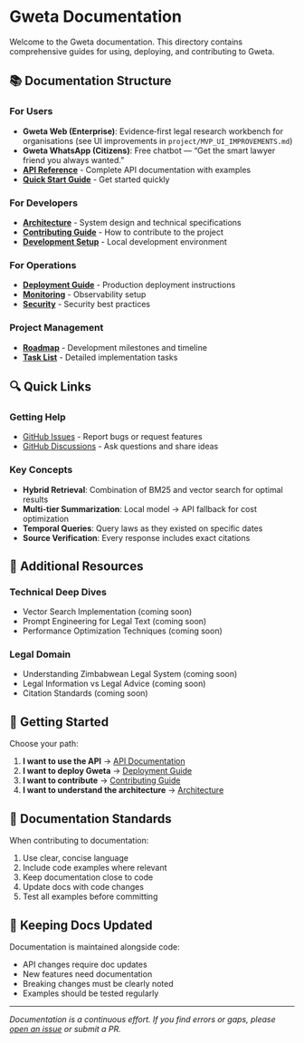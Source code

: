 # Gweta Documentation

Welcome to the Gweta documentation. This directory contains comprehensive guides for using, deploying, and contributing to Gweta.

## 📚 Documentation Structure

### For Users
- **Gweta Web (Enterprise)**: Evidence‑first legal research workbench for organisations (see UI improvements in `project/MVP_UI_IMPROVEMENTS.md`)
- **Gweta WhatsApp (Citizens)**: Free chatbot — “Get the smart lawyer friend you always wanted.”
- [**API Reference**](api/README.md) - Complete API documentation with examples
- [**Quick Start Guide**](../README.md#-quick-start) - Get started quickly

### For Developers
- [**Architecture**](../ARCHITECTURE.md) - System design and technical specifications
- [**Contributing Guide**](../CONTRIBUTING.md) - How to contribute to the project
- [**Development Setup**](../CONTRIBUTING.md#-development-setup) - Local development environment

### For Operations
- [**Deployment Guide**](deployment/README.md) - Production deployment instructions
- [**Monitoring**](deployment/README.md#monitoring-setup) - Observability setup
- [**Security**](deployment/README.md#security-hardening) - Security best practices

### Project Management
- [**Roadmap**](../ROADMAP.md) - Development milestones and timeline
- [**Task List**](../MVP_TASK_LIST.md) - Detailed implementation tasks

## 🔍 Quick Links

### Getting Help
- [GitHub Issues](https://github.com/Lunexa-AI/right-line/issues) - Report bugs or request features
- [GitHub Discussions](https://github.com/Lunexa-AI/right-line/discussions) - Ask questions and share ideas

### Key Concepts
- **Hybrid Retrieval**: Combination of BM25 and vector search for optimal results
- **Multi-tier Summarization**: Local model → API fallback for cost optimization
- **Temporal Queries**: Query laws as they existed on specific dates
- **Source Verification**: Every response includes exact citations

## 📖 Additional Resources

### Technical Deep Dives
- Vector Search Implementation (coming soon)
- Prompt Engineering for Legal Text (coming soon)
- Performance Optimization Techniques (coming soon)

### Legal Domain
- Understanding Zimbabwean Legal System (coming soon)
- Legal Information vs Legal Advice (coming soon)
- Citation Standards (coming soon)

## 🚀 Getting Started

Choose your path:

1. **I want to use the API** → [API Documentation](api/README.md)
2. **I want to deploy Gweta** → [Deployment Guide](deployment/README.md)
3. **I want to contribute** → [Contributing Guide](../CONTRIBUTING.md)
4. **I want to understand the architecture** → [Architecture](../ARCHITECTURE.md)

## 📝 Documentation Standards

When contributing to documentation:

1. Use clear, concise language
2. Include code examples where relevant
3. Keep documentation close to code
4. Update docs with code changes
5. Test all examples before committing

## 🔄 Keeping Docs Updated

Documentation is maintained alongside code:
- API changes require doc updates
- New features need documentation
- Breaking changes must be clearly noted
- Examples should be tested regularly

---

*Documentation is a continuous effort. If you find errors or gaps, please [open an issue](https://github.com/Lunexa-AI/right-line/issues) or submit a PR.*
